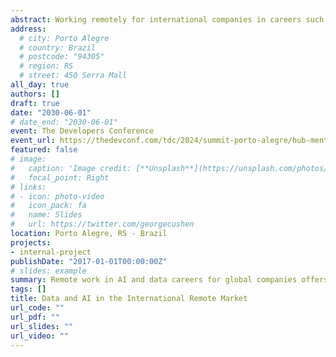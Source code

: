 ```yaml
---
abstract: Working remotely for international companies in careers such as Data Scientist, Machine Learning Engineer, and AI Engineer offers several advantages, including the opportunity to earn in dollars or euros, increasing local purchasing power. Additionally, it provides the chance to work on large-scale projects with global companies, expanding networking and technical knowledge. Geographical flexibility allows professionals to live in Brazil while maintaining a lower cost of living, without missing out on the professional and salary growth opportunities that the international market offers.
address:
  # city: Porto Alegre
  # country: Brazil
  # postcode: "94305"
  # region: RS
  # street: 450 Serra Mall
all_day: true
authors: []
draft: true
date: "2030-06-01"
# date_end: "2030-06-01"
event: The Developers Conference
event_url: https://thedevconf.com/tdc/2024/summit-porto-alegre/hub-mentorias
featured: false
# image:
#   caption: 'Image credit: [**Unsplash**](https://unsplash.com/photos/bzdhc5b3Bxs)'
#   focal_point: Right
# links:
# - icon: photo-video
#   icon_pack: fa
#   name: Slides
#   url: https://twitter.com/georgecushen
location: Porto Alegre, RS - Brazil
projects:
- internal-project
publishDate: "2017-01-01T00:00:00Z"
# slides: example
summary: Remote work in AI and data careers for global companies offers higher earnings, global experience, and flexibility to live in Brazil with international opportunities.
tags: []
title: Data and AI in the International Remote Market
url_code: ""
url_pdf: ""
url_slides: ""
url_video: ""
---
```

